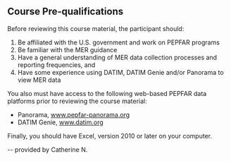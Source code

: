 
## Course Pre-qualifications 
Before reviewing this course material, the participant should:
1.	Be affiliated with the U.S. government and work on PEPFAR programs
2.	Be familiar with the MER guidance
3.	Have a general understanding of MER data collection processes and reporting frequencies, and
4.	Have some experience using DATIM, DATIM Genie and/or Panorama to view MER data

You also must have access to the following web-based PEPFAR data platforms prior to reviewing the course material:
  
   -	Panorama, www.pepfar-panorama.org 
   -	DATIM Genie, www.datim.org 

Finally, you should have Excel, version 2010 or later on your computer.

-- provided by Catherine N.
